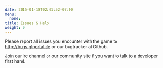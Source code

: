 ```yaml
---
date: 2015-01-18T02:41:52-07:00
menu:
  none:
title: Issues & Help
weight: 0
---
```

Please report all issues you encounter with the game to http://bugs.glportal.de or our bugtracker at Github.

Join our irc channel or our community site if you want to talk to a developer first hand.
